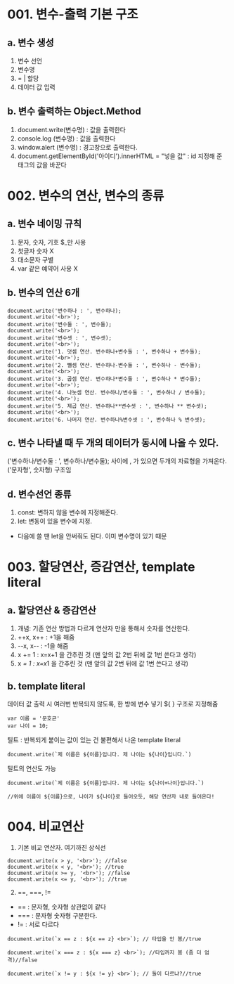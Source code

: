 # 001. 변수-출력 기본 구조

## a. 변수 생성
1. 변수 선언
2. 변수명 
3. = | 할당
4. 데이터 값 입력

## b. 변수 출력하는 Object.Method
1. document.write(변수명) : 값을 출력한다
2. console.log (변수명) : 값을 출력한다
3. window.alert (변수명) : 경고창으로 출력한다.
4. document.getElementById('아이디').innerHTML = "넣을 값" : id 지정해 준 태그의 값을 바꾼다

# 002. 변수의 연산, 변수의 종류

## a. 변수 네이밍 규칙
1. 문자, 숫자, 기호 $_만 사용
2. 첫글자 숫자 X
3. 대소문자 구별
4. var 같은 예약어 사용 X

## b. 변수의 연산 6개
```
document.write('변수하나 : ', 변수하나);
document.write('<br>');
document.write('변수둘 : ', 변수둘);
document.write('<br>');
document.write('변수셋 : ', 변수셋);
document.write('<br>');
document.write('1. 덧셈 연산. 변수하나+변수둘 : ', 변수하나 + 변수둘);
document.write('<br>');
document.write('2. 뺄셈 연산. 변수하나-변수둘 : ', 변수하나 - 변수둘);
document.write('<br>');
document.write('3. 곱셈 연산. 변수하나*변수둘 : ', 변수하나 * 변수둘);
document.write('<br>');
document.write('4. 나눗셈 연산. 변수하나/변수둘 : ', 변수하나 / 변수둘);
document.write('<br>');
document.write('5. 제곱 연산. 변수하나**변수셋 : ', 변수하나 ** 변수셋);
document.write('<br>');
document.write('6. 나머지 연산. 변수하나%변수셋 : ', 변수하나 % 변수셋);
```
## c. 변수 나타낼 때 두 개의 데이터가 동시에 나올 수 있다.

('변수하나/변수둘 : ', 변수하나/변수둘); 사이에 , 가 있으면 두개의 자료형을 가져온다. 
('문자형', 숫자형) 구조임

## d. 변수선언 종류
1. const: 변하지 않을 변수에 지정해준다.
2. let: 변동이 있을 변수에 지정. 
- 다음에 쓸 땐 let을 안써줘도 된다. 이미 변수명이 있기 때문

# 003. 할당연산, 증감연산, template literal

## a. 할당연산 & 증감연산
1. 개념: 기존 연산 방법과 다르게 연산자 만을 통해서 숫자를 연산한다.
2. ++x, x++ : +1을 해줌
3. --x, x-- : -1을 해줌
4. x += 1 : x=x+1 을 간추린 것 (맨 앞의 값 2번 뒤에 값 1번 쓴다고 생각) 
5. x *= 1 : x=x*1 을 간추린 것 (맨 앞의 값 2번 뒤에 값 1번 쓴다고 생각) 

## b. template literal
데이터 값 출력 시 여러번 반복되지 않도록, 한 방에 변수 넣기
${ } 구조로 지정해줌
```
var 이름 = '문호균'
var 나이 = 10;
```
틸트 : 반복되게 붙이는 값이 있는 건 불편해서 나온 template literal

```
document.write(`제 이름은 ${이름}입니다. 제 나이는 ${나이}입니다.`)
```
틸트의 연산도 가능
```
document.write(`제 이름은 ${이름}입니다. 제 나이는 ${나이+나이}입니다.`)

//위에 이름이 ${이름}으로, 나이가 ${나이}로 들어오듯, 해당 연산자 내로 들어온다!
```
# 004. 비교연산
1. 기본 비교 연산자. 여기까진 상식선
```
document.write(x > y, '<br>'); //false
document.write(x < y, '<br>'); //true
document.write(x >= y, '<br>'); //false
document.write(x <= y, '<br>'); //true
```
2. ==, ===, !=
- == : 문자형, 숫자형 상관없이 같다
- === : 문자형 숫자형 구분한다. 
- != : 서로 다르다

```
document.write(`x == z : ${x == z} <br>`); // 타입을 안 봄//true 

document.write(`x === z : ${x === z} <br>`); //타입까지 봄 (좀 더 엄격)//false 

document.write(`x != y : ${x != y} <br>`); // 둘이 다르냐?//true 
```